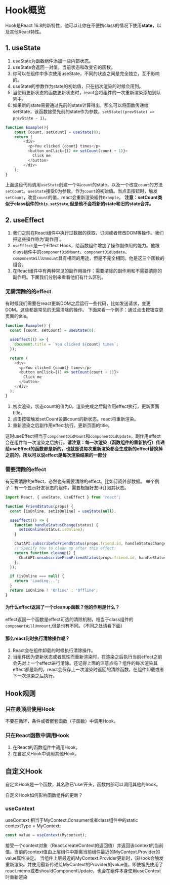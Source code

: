 





# Hook概览

Hook是React 16.8的新特性，他可以让你在不便携class的情况下使用**state**，以及其他React特性。

## 1. useState
1. useState为函数组件添加一些内部状态。
2. useState会返回一对值，当前状态和改变它的函数。
3. 你可以在组件中多次使用useState，不同的状态之间是完全独立，互不影响的。
4. useState的参数作为state的初始值，只在初次渲染的时候会用到。
5. 当使用更新状态的函数更新状态时，react会将组件的一次重新渲染添加到队列中。
6. 如果新的state需要通过先前的state计算得出，那么可以将函数传递给setState，该函数接受先前的state作为参数。`setState((prevState) => prevState - 1)`。

```JavaScript
function Example(){
    const [count, setCount] = useState(0);
    return (
        <div>
          <p>You clicked {count} times</p>
          <button onClick={() => setCount(count + 1)}>
            Click me
          </button>
        </div>
    );
}
```

上面这段代码调用`useState`创建一个叫`count`的state，以及一个改变`count`的方法`setCount`。`useState`接受0为参数，作为`count`的初始值。当点击按钮时，触发`setCount`，改变`count`的值，react会重新渲染組件`Example`。
**注意：setCount类似于class组件的`this.setState`,但是他不会将新的state和旧的state合并。**

## 2. useEffect

1. 我们之前在React组件中执行过数据的获取，订阅或者修改DOM等操作。我们把这些操作称为‘副作用’。
2. `useEffect`是一个Effect Hook，给函数组件增加了操作副作用的能力。他跟class组件中的`componentDidMount`、`componentDidUpdate`、`componentWillUnmount`具有相同的用途，但是不完全相同。他是这三个函数的组合。
3. 在React组件中有两种常见的副作用操作：需要清除的副作用和不需要清除的副作用。下面我们分别来看看他们有什么区别。

### 无需清除的的effect
有时候我们需要在react更新DOM之后运行一些代码，比如发送请求，变更DOM。这些都是常见的无需清除的操作。
下面来看一个例子：通过点击按钮变更页面的title。

```javascript
function Example() {
  const [count, setCount] = useState(0);

  useEffect(() => {
    document.title = `You clicked ${count} times`;
  });

  return (
    <div>
      <p>You clicked {count} times</p>
      <button onClick={() => setCount(count + 1)}>
        Click me
      </button>
    </div>
  );
}
```

1. 初次渲染，状态count的值为0，渲染完成之后副作用effect执行，更新页面title。
2. 点击按钮触发setCount设置count的新状态。react将重新渲染。
3. 重新渲染之后副作用effect执行。更新页面的title。

这时useEffect相当于`componentDidMount`和`componentDidUpdate`，副作用effect会在组件每一次渲染之后执行。**请注意：每一次渲染（函数组件的重新执行）传递给useEffect的函数都是新的，也就是说每次重新渲染都会生成新的effect替换掉之前的。所以可以说effect是每次渲染结果的一部分**

### 需要清除的effect
有无需清除的effect，必然也有需要清除的effect。比如订阅外部数据。
举个例子：有一个显示好友状态的组件，需要根据好友Id订阅其状态。


```javascript
import React, { useState, useEffect } from 'react';

function FriendStatus(props) {
  const [isOnline, setIsOnline] = useState(null);

  useEffect(() => {
    function handleStatusChange(status) {
      setIsOnline(status.isOnline);
    }

    ChatAPI.subscribeToFriendStatus(props.friend.id, handleStatusChange);
    // Specify how to clean up after this effect:
    return function cleanup() {
      ChatAPI.unsubscribeFromFriendStatus(props.friend.id, handleStatusChange);
    };
  });

  if (isOnline === null) {
    return 'Loading...';
  }
  return isOnline ? 'Online' : 'Offline';
}
```

#### 为什么effect返回了一个cleanup函数？他的作用是什么？
effect返回一个函数是effect可选的清除机制，相当于class组件的`componentWillUnmount`,但是也有不同。（不同之处请看下面）
#### 那么react何时执行清除操作呢？
1. React会在组件卸载的时候执行清除操作。
2. 当组件因为更新状态或者属性而重新渲染时，在渲染之后执行当前effect之前会先对上一个effect进行清除。还记得上面的注意点吗？组件的每次渲染其effect都是新的，react会保存上一次渲染时返回的清除函数，在组件卸载或者下一次渲染之后执行。

## Hook规则
### 只在最顶层使用Hook
不要在循环，条件或者嵌套函数（子函数）中调用Hook。
### 只在React函数中调用Hook
1. 在React的函数组件中调用Hook。
2. 在自定义Hook中调用其他Hook。


## 自定义Hook
自定义Hook是一个函数，其名称已‘use’开头，函数内部可以调用其他的hook。

自定义Hook如何影响函数组件的更新？







### useContext
useContext 相当于MyContext.Consumer或者class组件中的static contextType = MyContext;
```javascript
const value = useContext(Mycontext);
```
接受一个context对象（React.createContext的返回值）并返回该context的当前值。当前的context值由上层组件中距离当前组件最近的MyContext.Provider的value属性决定。
当组件上层最近的MyContext.Provider更新时，该Hook会触发重新渲染。并使用最新传递给MyContext的Provider的value值。即使祖先使用了react.memo或者shouldComponentUpdate，也会在组件本身使用useContext时重新渲染









